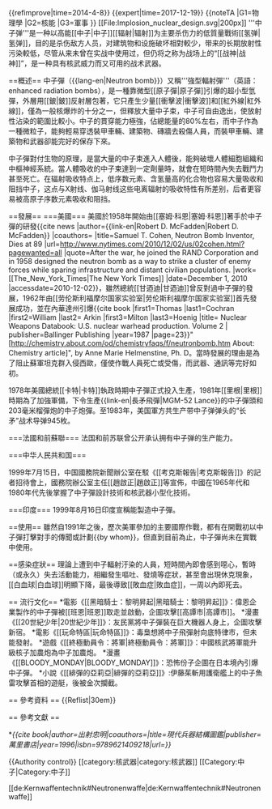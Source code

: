 {{refimprove|time=2014-4-8}}
{{expert|time=2017-12-19}}
{{noteTA
|G1=物理學
|G2=核能
|G3=軍事
}}
[[File:Implosion_nuclear_design.svg|200px]]
'''中子弹'''是一种以高能[[中子|中子]][[辐射|辐射]]为主要杀伤力的低質量戰術[[氢弹|氢弹]]，目的是杀伤敌方人员，对建筑物和设施破坏相對較少，带来的长期放射性污染較低，尽管从来未曾在实战中使用过，但仍将之称为战场上的“[[战神|战神]]”，是一种具有核武威力而又可用的战术武器。

==概述==
中子彈（{{lang-en|Neutron bomb}}）又稱'''強型輻射彈'''（英語：enhanced radiation bombs），是一種靠微型[[原子彈|原子彈]]引爆的超小型氫彈，外層用[[鈹|鈹]]反射層包著，它只產生少量[[衝擊波|衝擊波]]和[[紅外線|紅外線]]，僅為一般核爆炸的十分之一，但釋放大量中子束，中子可自由逸出，使放射性沾染的範圍比較小。中子的貫穿能力極強，佔總能量的80%左右，而中子作為一種微粒子，能夠輕易穿透裝甲車輛、建築物、磚牆去殺傷人員，而裝甲車輛、建築物和武器卻能完好的保存下來。

中子彈對付生物的原理，是當大量的中子束進入人體後，能夠破壞人體細胞組織和中樞神經系統。當人體吸收的中子束達到一定劑量時，就會在短時間內失去戰鬥力甚至死亡。在辐射吸收特点上，低序数元素、含氢量高的化合物也容易大量吸收和阻挡中子，这点与X射线、伽马射线这些电离辐射的吸收特性有所差别，后者更容易被高原子序数元素吸收和阻挡。

==發展==
===美國===
美國於1958年開始由[[塞姆·科恩|塞姆·科恩]]著手於中子彈的研發<ref>{{cite news |author={{link-en|Robert D. McFadden|Robert D. McFadden}} |coauthors= |title=Samuel T. Cohen, Neutron Bomb Inventor, Dies at 89 |url=http://www.nytimes.com/2010/12/02/us/02cohen.html?pagewanted=all |quote=After the war, he joined the RAND Corporation and in 1958 designed the neutron bomb as a way to strike a cluster of enemy forces while sparing infrastructure and distant civilian populations. |work=[[The_New_York_Times|The New York Times]] |date=December 1, 2010 |accessdate=2010-12-02}}</ref>，雖然總統[[甘迺迪|甘迺迪]]曾反對過中子彈的發展，1962年由[[劳伦斯利福摩尔国家实验室|劳伦斯利福摩尔国家实验室]]首先發展成功，並在內華達州引爆<ref name=data>{{cite book |first1=Thomas |last1=Cochran |first2=William |last2= Arkin |first3=Milton |last3=Hoenig |title= Nuclear Weapons Databook: U.S. nuclear warhead production. Volume 2 | publisher=Ballinger Publishing |year=1987 |page=23}}</ref><ref>"[http://chemistry.about.com/od/chemistryfaqs/f/neutronbomb.htm About: Chemistry article]", by Anne Marie Helmenstine, Ph. D</ref>。當時發展的理由是為了阻止蘇軍坦克群入侵西歐，僅使作戰人員死亡或受傷，而武器、通訊等完好如初。

1978年美國總統[[卡特|卡特]]執政時期中子彈正式投入生產，1981年[[里根|里根]]時期為了加強軍備，下令生產{{link-en|長矛飛彈|MGM-52 Lance}}的中子彈頭和203毫米榴彈炮的中子炮彈。至1983年，美国軍方共生产带中子弹弹头的“长矛”战术导弹945枚。

===法國和前蘇聯===
法国和前苏联曾公开承认拥有中子弹的生产能力。

===中华人民共和国===

1999年7月15日，中国國務院新聞辦公室在駁《[[考克斯報告|考克斯報告]]》的記者招待會上，國務院辦公室主任[[趙啟正|趙啟正]]等宣佈，中國在1965年代和1980年代先後掌握了中子彈設計技術和核武器小型化技術。

===印度===
1999年8月16日印度宣稱能製造中子彈。

==使用==
雖然自1991年之後，歷次美軍參加的主要國際作戰，都有在開戰初以中子彈打擊對手的傳聞或計劃{{by whom}}，但直到目前為止，中子彈尚未在實戰中使用。

==感染症狀==
理論上遭到中子輻射汙染的人員，短時間內即會感到噁心，暫時（或永久）失去活動能力，相繼發生嘔吐、發燒等症狀，甚至會出現休克現象，[[白血球|白血球]]明顯下降，最後導致[[敗血症|敗血症]]，一周以內即死去。

== 流行文化==
*電影《[[黑暗騎士：黎明昇起|黑暗騎士：黎明昇起]]》：偉恩企業製作的中子彈被[[班恩|班恩]]取走並啟動，企圖攻擊[[高譚市|高譚市]]。
*漫畫《[[20世紀少年|20世紀少年]]》：友民黨將中子彈裝在巨大機器人身上，企圖攻擊新宿。
*電影《[[玩命特區|玩命特區]]》：毒梟想將中子飛彈射向底特律市，但未能發射。
*遊戲《[[終極動員令：將軍|終極動員令：將軍]]》：中國核武將軍能升級核子加農炮為中子加農炮。
*漫畫《[[BLOODY_MONDAY|BLOODY_MONDAY]]》：恐怖份子企圖在日本境內引爆中子彈。
*小說《[[緋彈的亞莉亞|緋彈的亞莉亞]]》:伊藤茱斬用護衛艦上的中子魚雷攻擊首相的遊艇，後被金次攔截。

== 參考資料 ==
{{Reflist|30em}}

== 參考文獻 ==

*<cite id="CITEREF,出射忠明1996">{{cite book|author=出射忠明|coauthors=|title=現代兵器結構圖鑑|publisher=萬里書店|year=1996|isbn=9789621409218|url=}}</cite>

{{Authority control}}
[[category:核武器|category:核武器]]
[[Category:中子|Category:中子]]

[[de:Kernwaffentechnik#Neutronenwaffe|de:Kernwaffentechnik#Neutronenwaffe]]